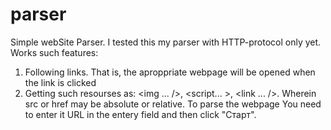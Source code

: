 # parser
 Simple webSite Parser. 
 I tested this my parser with HTTP-protocol only yet. 
 Works such features: 
 1. Following links. That is, the aproppriate webpage will be opened when the link is clicked
 2. Getting such resourses as: <img ... />, <script... ></script>, <link ... />. Wherein src or href may be absolute or relative.
To parse the webpage You need to enter it URL in the entery field and then click "Старт".
